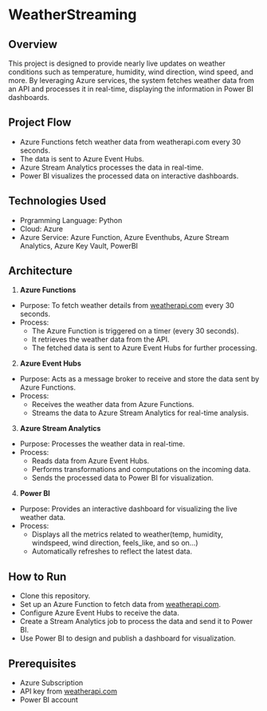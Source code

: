 # WeatherStreaming

## Overview
This project is designed to provide nearly live updates on weather conditions such as temperature, humidity, wind direction, wind speed, and more. By leveraging Azure services, the system fetches weather data from an API and processes it in real-time, displaying the information in Power BI dashboards.

## Project Flow
- Azure Functions fetch weather data from weatherapi.com every 30 seconds.
- The data is sent to Azure Event Hubs.
- Azure Stream Analytics processes the data in real-time.
- Power BI visualizes the processed data on interactive dashboards.

## Technologies Used
- Prgramming Language: Python
- Cloud: Azure
- Azure Service: Azure Function, Azure Eventhubs, Azure Stream Analytics, Azure Key Vault, PowerBI

## Architecture


1. **Azure Functions**
  - Purpose: To fetch weather details from [weatherapi.com](https://www.weatherapi.com/) every 30 seconds.
  - Process:
      - The Azure Function is triggered on a timer (every 30 seconds).
      - It retrieves the weather data from the API.
      - The fetched data is sent to Azure Event Hubs for further processing.

2. **Azure Event Hubs**
  - Purpose: Acts as a message broker to receive and store the data sent by Azure Functions.
  - Process:
      - Receives the weather data from Azure Functions.
      - Streams the data to Azure Stream Analytics for real-time analysis.

3. **Azure Stream Analytics**
  - Purpose: Processes the weather data in real-time.
  - Process:
      - Reads data from Azure Event Hubs.
      - Performs transformations and computations on the incoming data.
      - Sends the processed data to Power BI for visualization.
        
4. **Power BI**
  - Purpose: Provides an interactive dashboard for visualizing the live weather data.
  - Process:
      - Displays all the metrics related to weather(temp, humidity, windspeed, wind direction, feels_like, and so on...)
      - Automatically refreshes to reflect the latest data.

## How to Run
- Clone this repository.
- Set up an Azure Function to fetch data from [weatherapi.com](https://www.weatherapi.com/).
- Configure Azure Event Hubs to receive the data.
- Create a Stream Analytics job to process the data and send it to Power BI.
- Use Power BI to design and publish a dashboard for visualization.

## Prerequisites
- Azure Subscription
- API key from [weatherapi.com](https://www.weatherapi.com/)
- Power BI account

